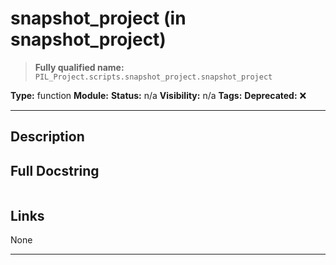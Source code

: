# snapshot_project (in snapshot_project)
> **Fully qualified name:** `PIL_Project.scripts.snapshot_project.snapshot_project`

**Type:** function
**Module:** 
**Status:** n/a
**Visibility:** n/a
**Tags:** 
**Deprecated:** ❌

---

## Description


## Full Docstring
```

```

## Links
None

---
